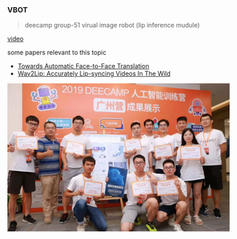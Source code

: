 ### VBOT

> deecamp group-51 virual image robot (lip inference mudule)

[video](<https://www.bilibili.com/video/av64342295>)

some papers relevant to this topic

- [Towards Automatic Face-to-Face Translation](https://dl.acm.org/doi/10.1145/3343031.3351066)
- [Wav2Lip: Accurately Lip-syncing Videos In The Wild](https://arxiv.org/abs/2008.10010)

![](<https://raw.githubusercontent.com/J-zin/VBOT/master/image/deecamp.jpg>)

